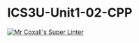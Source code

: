 # ICS3U-Unit1-02-CPP

[![Mr Coxall's Super Linter](https://github.com/CristianoSellitto/ICS3U-Unit1-02-CPP/workflows/Mr%20Coxall's%20Super%20Linter/badge.svg)](https://github.com/CristianoSellitto/ICS3U-Unit1-02-CPP/actions/)
